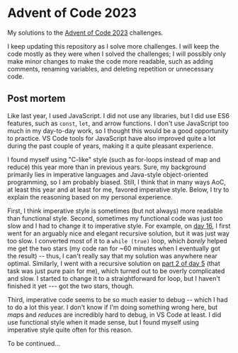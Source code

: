 # Advent of Code 2023

My solutions to the [Advent of Code 2023](https://adventofcode.com/2023) challenges.

I keep updating this repository as I solve more challenges. I will keep the code mostly as they were when I solved the challenges; I will possibly only make minor changes to make the code more readable, such as adding comments, renaming variables, and deleting repetition or unnecessary code.

## Post mortem

Like last year, I used JavaScript. I did not use any libraries, but I did use ES6 features, such as `const`, `let`, and arrow functions. I don't use JavaScript too much in my day-to-day work, so I thought this would be a good opportunity to practice. VS Code tools for JavaScript have also improved quite a lot during the past couple of years, making it a quite pleasant experience.

I found myself using "C-like" style (such as for-loops instead of map and reduce) this year more than in previous years. Sure, my background primarily lies in imperative languages and Java-style object-oriented programming, so I am probably biased. Still, I think that in many ways AoC, at least this year and at least for me, favored imperative style. Below, I try to explain the reasoning based on my personal experience.

First, I think imperative style is sometimes (but not always) more readable than functional style. Second, sometimes my functional code was just too slow and I had to change it to imperative style. For example, on [day 16](https://github.com/ajlakanen/AdventOfCode2023/blob/main/16.js), I first went for an arguably nice and elegant recursive solution, but it was just way too slow. I converted most of it to a `while (true)` loop, which _barely_ helped me get the two stars (my code ran for ~60 minutes when I eventually got the result) -- thus, I can't really say that my solution was anywhere near optimal. Similarly, I went with a recursive solution on [part 2 of day 5](https://github.com/ajlakanen/AdventOfCode2023/blob/3a7787ae20819f7588e1ecc8818eb130947f4a0b/05.js#L87) (that task was just pure pain for me), which turned out to be overly complicated and slow. I started to change it to a straightforward for loop, but I haven't finished it yet --- got the two stars, though.

Third, imperative code seems to be so much easier to debug -- which I had to do a lot this year. I don't know if I'm doing something wrong here, but *map*s and *reduce*s are incredibly hard to debug, in VS Code at least. I did use functional style when it made sense, but I found myself using imperative style quite often for this reason.

To be continued...
